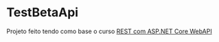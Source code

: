# TestBetaApi

Projeto feito tendo como base o curso [REST com ASP.NET Core WebAPI](https://desenvolvedor.io/curso-online-rest-com-asp-net-core-webapi)
